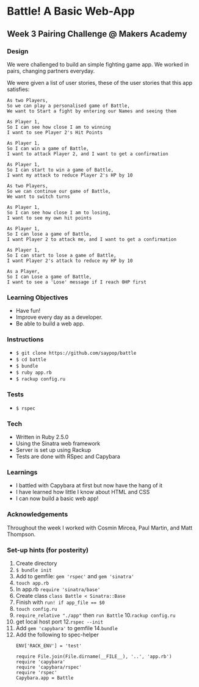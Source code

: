 # Battle! A Basic Web-App

## Week 3 Pairing Challenge @ Makers Academy

### Design
We were challenged to build an simple fighting game app. We worked in pairs, changing partners everyday.

We were given a list of user stories, these of the user stories that this app satisfies:

```
As two Players,
So we can play a personalised game of Battle,
We want to Start a fight by entering our Names and seeing them

As Player 1,
So I can see how close I am to winning
I want to see Player 2's Hit Points

As Player 1,
So I can win a game of Battle,
I want to attack Player 2, and I want to get a confirmation

As Player 1,
So I can start to win a game of Battle,
I want my attack to reduce Player 2's HP by 10

As two Players,
So we can continue our game of Battle,
We want to switch turns

As Player 1,
So I can see how close I am to losing,
I want to see my own hit points

As Player 1,
So I can lose a game of Battle,
I want Player 2 to attack me, and I want to get a confirmation

As Player 1,
So I can start to lose a game of Battle,
I want Player 2's attack to reduce my HP by 10

As a Player,
So I can Lose a game of Battle,
I want to see a 'Lose' message if I reach 0HP first
```

### Learning Objectives
- Have fun!
- Improve every day as a developer.
- Be able to build a web app.


### Instructions
- `$ git clone https://github.com/saypop/battle`
- `$ cd battle`
- `$ bundle`
- `$ ruby app.rb`
- `$ rackup config.ru`

### Tests
- `$ rspec`

### Tech
- Written in Ruby 2.5.0
- Using the Sinatra web framework
- Server is set up using Rackup
- Tests are done with RSpec and Capybara

### Learnings
- I battled with Capybara at first but now have the hang of it
- I have learned how little I know about HTML and CSS
- I can now build a basic web app!

### Acknowledgements
Throughout the week I worked with Cosmin Mircea, Paul Martin, and Matt Thompson.

### Set-up hints (for posterity)
1.  Create directory
2. `$ bundle init`
3.  Add to gemfile: `gem 'rspec'` and `gem 'sinatra'`
4. `touch app.rb`
5.  In app.rb `require 'sinatra/base'`
6.  Create class `class Battle < Sinatra::Base`
7.  Finish with `run! if app_file == $0`
8. `touch config.ru`
9. `require_relative "./app"` then `run Battle`
10.`rackup config.ru`
11. get local host port
12.`rspec --init`
13. Add `gem 'capybara'` to gemfile
14.`bundle`
15. Add the following to spec-helper
    ```
    ENV['RACK_ENV'] = 'test'

    require File.join(File.dirname(__FILE__), '..', 'app.rb')
    require 'capybara'
    require 'capybara/rspec'
    require 'rspec'
    Capybara.app = Battle
    ```
